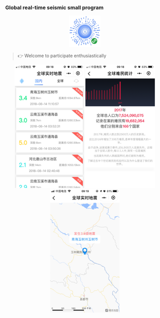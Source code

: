 ### Global real-time seismic small program

<div align="center">
    <img src="./assets/ercode.jpg" alt="screenshot" title="screenshot" width="100">
</div>

> 👉 Welcome to participate enthusiastically



<div align="center">
    <img src="./assets/home.png" alt="screenshot" title="screenshot" width="220"  >
    <img src="./assets/statistics.png" alt="screenshot" title="screenshot" width="220" >
    <img src="./assets/map.png" alt="screenshot" title="screenshot" width="220" >
    
</div>
